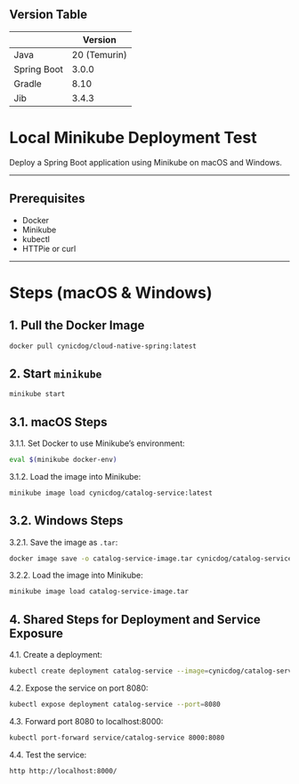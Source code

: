 ## Version Table 

|             |Version|
|-------------|--------------|
| Java        | 20 (Temurin) |
| Spring Boot | 3.0.0        |
| Gradle      | 8.10         |
| Jib         | 3.4.3        |

# Local Minikube Deployment Test

Deploy a Spring Boot application using Minikube on macOS and Windows.

---

## Prerequisites

- Docker
- Minikube
- kubectl
- HTTPie or curl

---

# Steps (macOS & Windows)

## 1. Pull the Docker Image
```bash
docker pull cynicdog/cloud-native-spring:latest
```

## 2. Start `minikube` 
```bash
minikube start
```

## 3.1. macOS Steps

3.1.1. Set Docker to use Minikube’s environment:
```bash
eval $(minikube docker-env)
```

3.1.2. Load the image into Minikube:
```bash
minikube image load cynicdog/catalog-service:latest
```

## 3.2. Windows Steps

3.2.1. Save the image as `.tar`:
```bash
docker image save -o catalog-service-image.tar cynicdog/catalog-service:latest
```

3.2.2. Load the image into Minikube:
```bash
minikube image load catalog-service-image.tar
```

## 4. Shared Steps for Deployment and Service Exposure

4.1. Create a deployment:
```bash
kubectl create deployment catalog-service --image=cynicdog/catalog-service:latest
```

4.2. Expose the service on port 8080:
```bash
kubectl expose deployment catalog-service --port=8080
```

4.3. Forward port 8080 to localhost:8000:
```bash
kubectl port-forward service/catalog-service 8000:8080
```

4.4. Test the service:
```bash
http http://localhost:8000/   
```
